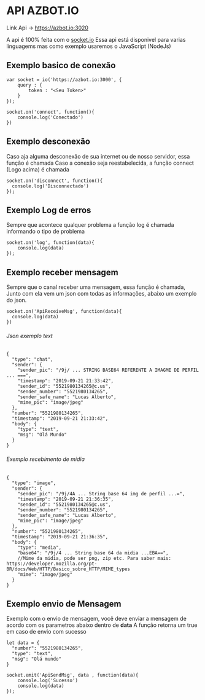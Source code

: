 
# API AZBOT.IO

Link Api -> https://azbot.io:3020

A api é 100% feita com o [socket.io](https://socket.io/)
Essa api está disponivel para varias linguagems mas como exemplo usaremos o JavaScript (NodeJs)

## Exemplo basico de conexão
```
var socket = io('https://azbot.io:3000', {
    query : {
        token : "<Seu Token>"
    }
});

socket.on('connect', function(){
    console.log('Conectado')
})
```
## Exemplo desconexão
Caso aja alguma desconexão de sua internet ou de nosso servidor, essa função é chamada
Caso a conexão seja reestabelecida, a função connect (Logo acima) é chamada
```
socket.on('disconnect', function(){
  console.log('Disconnectado')
});
```

## Exemplo Log de erros
Sempre que acontece qualquer problema a função log é chamada informando o tipo de problema
```
socket.on('log', function(data){
    console.log(data)
});
```

## Exemplo receber mensagem
Sempre que o canal receber uma mensagem, essa função é chamada, Junto com ela vem um json com todas as informações, abaixo um exemplo do json.
```
socket.on('ApiReceiveMsg', function(data){
  console.log(data)
})
```
###### Json exemplo text
```
{
  "type": "chat",
  "sender": {
    "sender_pic": "/9j/ ... STRING BASE64 REFERENTE A IMAGME DE PERFIL ... ===",
    "timestamp": "2019-09-21 21:33:42",
    "sender_id": "5521980134265@c.us",
    "sender_number": "5521980134265",
    "sender_safe_name": "Lucas Alberto",
    "mime_pic": "image/jpeg"
  },
  "number": "5521980134265",
  "timestamp": "2019-09-21 21:33:42",
  "body": {
    "type": "text",
    "msg": "Olá Mundo"
  }
}
```

###### Exemplo recebimento de midia
```
{
  "type": "image",
  "sender": {
    "sender_pic": "/9j/4A ... String base 64 img de perfil ...=",
    "timestamp": "2019-09-21 21:36:35",
    "sender_id": "5521980134265@c.us",
    "sender_number": "5521980134265",
    "sender_safe_name": "Lucas Alberto",
    "mime_pic": "image/jpeg"
  },
  "number": "5521980134265",
  "timestamp": "2019-09-21 21:36:35",
  "body": {
    "type": "media",
    "base64": "/9j/4 ... String base 64 da midia ...EBA==",
    //Mime da midia, pode ser png, zip etc. Para saber mais: https://developer.mozilla.org/pt-BR/docs/Web/HTTP/Basico_sobre_HTTP/MIME_types
    "mime": "image/jpeg" 
  }
}
```

## Exemplo envio de Mensagem
Exemplo com o envio de mensagem, você deve enviar a mensagem de acordo com os parametros abaixo dentro de **data**
A função retorna um true em caso de envio com sucesso
```
let data = {
  "number": "5521980134265",
  "type": "text",
  "msg": "Olá mundo"
}

socket.emit('ApiSendMsg', data , function(data){
    console.log('Sucesso')           
    console.log(data)
});
```
